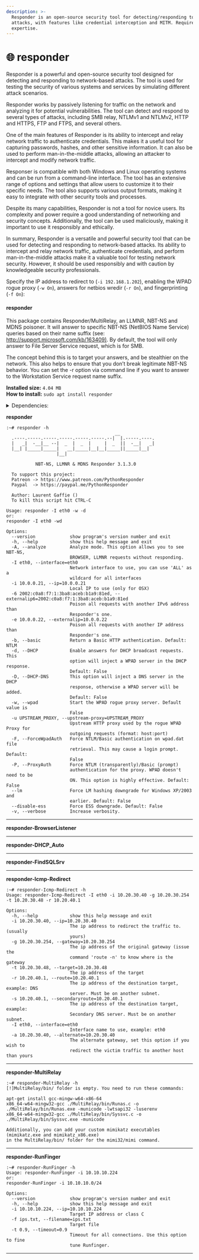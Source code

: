```yaml
---
description: >-
  Responder is an open-source security tool for detecting/responding to network
  attacks, with features like credential interception and MITM. Requires
  expertise.
---
```


# 🌐 responder

Responder is a powerful and open-source security tool designed for detecting and responding to network-based attacks. The tool is used for testing the security of various systems and services by simulating different attack scenarios.

Responder works by passively listening for traffic on the network and analyzing it for potential vulnerabilities. The tool can detect and respond to several types of attacks, including SMB relay, NTLMv1 and NTLMv2, HTTP and HTTPS, FTP and FTPS, and several others.

One of the main features of Responder is its ability to intercept and relay network traffic to authenticate credentials. This makes it a useful tool for capturing passwords, hashes, and other sensitive information. It can also be used to perform man-in-the-middle attacks, allowing an attacker to intercept and modify network traffic.

Responser is compatible with both Windows and Linux operating systems and can be run from a command-line interface. The tool has an extensive range of options and settings that allow users to customize it to their specific needs. The tool also supports various output formats, making it easy to integrate with other security tools and processes.

Despite its many capabilities, Responder is not a tool for novice users. Its complexity and power require a good understanding of networking and security concepts. Additionally, the tool can be used maliciously, making it important to use it responsibly and ethically.

In summary, Responder is a versatile and powerful security tool that can be used for detecting and responding to network-based attacks. Its ability to intercept and relay network traffic, authenticate credentials, and perform man-in-the-middle attacks make it a valuable tool for testing network security. However, it should be used responsibly and with caution by knowledgeable security professionals.

Specify the IP address to redirect to (`-i 192.168.1.202`), enabling the WPAD rogue proxy (`-w On`), answers for netbios wredir (`-r On`), and fingerprinting (`-f On`):

#### responder <a href="#responder" id="responder"></a>

This package contains Responder/MultiRelay, an LLMNR, NBT-NS and MDNS poisoner. It will answer to specific NBT-NS (NetBIOS Name Service) queries based on their name suffix (see: [http://support.microsoft.com/kb/163409)](http://support.microsoft.com/kb/163409\)). By default, the tool will only answer to File Server Service request, which is for SMB.

The concept behind this is to target your answers, and be stealthier on the network. This also helps to ensure that you don’t break legitimate NBT-NS behavior. You can set the -r option via command line if you want to answer to the Workstation Service request name suffix.

**Installed size:** `4.04 MB`\
**How to install:** `sudo apt install responder`

<details>

<summary>Dependencies:</summary>

* net-tools
* python3
* python3-netifaces
* python3-pkg-resources
* python3-pycryptodome
* python3-six

</details>

**responder**

```
:~# responder -h
                                         __
  .----.-----.-----.-----.-----.-----.--|  |.-----.----.
  |   _|  -__|__ --|  _  |  _  |     |  _  ||  -__|   _|
  |__| |_____|_____|   __|_____|__|__|_____||_____|__|
                   |__|

           NBT-NS, LLMNR & MDNS Responder 3.1.3.0

  To support this project:
  Patreon -> https://www.patreon.com/PythonResponder
  Paypal  -> https://paypal.me/PythonResponder

  Author: Laurent Gaffie ()
  To kill this script hit CTRL-C

Usage: responder -I eth0 -w -d
or:
responder -I eth0 -wd

Options:
  --version             show program's version number and exit
  -h, --help            show this help message and exit
  -A, --analyze         Analyze mode. This option allows you to see NBT-NS,
                        BROWSER, LLMNR requests without responding.
  -I eth0, --interface=eth0
                        Network interface to use, you can use 'ALL' as a
                        wildcard for all interfaces
  -i 10.0.0.21, --ip=10.0.0.21
                        Local IP to use (only for OSX)
  -6 2002:c0a8:f7:1:3ba8:aceb:b1a9:81ed, --externalip6=2002:c0a8:f7:1:3ba8:aceb:b1a9:81ed
                        Poison all requests with another IPv6 address than
                        Responder's one.
  -e 10.0.0.22, --externalip=10.0.0.22
                        Poison all requests with another IP address than
                        Responder's one.
  -b, --basic           Return a Basic HTTP authentication. Default: NTLM
  -d, --DHCP            Enable answers for DHCP broadcast requests. This
                        option will inject a WPAD server in the DHCP response.
                        Default: False
  -D, --DHCP-DNS        This option will inject a DNS server in the DHCP
                        response, otherwise a WPAD server will be added.
                        Default: False
  -w, --wpad            Start the WPAD rogue proxy server. Default value is
                        False
  -u UPSTREAM_PROXY, --upstream-proxy=UPSTREAM_PROXY
                        Upstream HTTP proxy used by the rogue WPAD Proxy for
                        outgoing requests (format: host:port)
  -F, --ForceWpadAuth   Force NTLM/Basic authentication on wpad.dat file
                        retrieval. This may cause a login prompt. Default:
                        False
  -P, --ProxyAuth       Force NTLM (transparently)/Basic (prompt)
                        authentication for the proxy. WPAD doesn't need to be
                        ON. This option is highly effective. Default: False
  --lm                  Force LM hashing downgrade for Windows XP/2003 and
                        earlier. Default: False
  --disable-ess         Force ESS downgrade. Default: False
  -v, --verbose         Increase verbosity.
```

***

**responder-BrowserListener**

***

**responder-DHCP\_Auto**

***

**responder-FindSQLSrv**

***

**responder-Icmp-Redirect**

```
:~# responder-Icmp-Redirect -h
Usage: responder-Icmp-Redirect -I eth0 -i 10.20.30.40 -g 10.20.30.254 -t 10.20.30.48 -r 10.20.40.1

Options:
  -h, --help            show this help message and exit
  -i 10.20.30.40, --ip=10.20.30.40
                        The ip address to redirect the traffic to. (usually
                        yours)
  -g 10.20.30.254, --gateway=10.20.30.254
                        The ip address of the original gateway (issue the
                        command 'route -n' to know where is the gateway
  -t 10.20.30.48, --target=10.20.30.48
                        The ip address of the target
  -r 10.20.40.1, --route=10.20.40.1
                        The ip address of the destination target, example: DNS
                        server. Must be on another subnet.
  -s 10.20.40.1, --secondaryroute=10.20.40.1
                        The ip address of the destination target, example:
                        Secondary DNS server. Must be on another subnet.
  -I eth0, --interface=eth0
                        Interface name to use, example: eth0
  -a 10.20.30.40, --alternate=10.20.30.40
                        The alternate gateway, set this option if you wish to
                        redirect the victim traffic to another host than yours
```

***

**responder-MultiRelay**

```
:~# responder-MultiRelay -h
[!]MultiRelay/bin/ folder is empty. You need to run these commands:

apt-get install gcc-mingw-w64-x86-64
x86_64-w64-mingw32-gcc ./MultiRelay/bin/Runas.c -o ./MultiRelay/bin/Runas.exe -municode -lwtsapi32 -luserenv
x86_64-w64-mingw32-gcc ./MultiRelay/bin/Syssvc.c -o ./MultiRelay/bin/Syssvc.exe -municode

Additionally, you can add your custom mimikatz executables (mimikatz.exe and mimikatz_x86.exe)
in the MultiRelay/bin/ folder for the mimi32/mimi command.
```

***

**responder-RunFinger**

```
:~# responder-RunFinger -h
Usage: responder-RunFinger -i 10.10.10.224
or:
responder-RunFinger -i 10.10.10.0/24

Options:
  --version             show program's version number and exit
  -h, --help            show this help message and exit
  -i 10.10.10.224, --ip=10.10.10.224
                        Target IP address or class C
  -f ips.txt, --filename=ips.txt
                        Target file
  -t 0.9, --timeout=0.9
                        Timeout for all connections. Use this option to fine
                        tune Runfinger.
```

***
